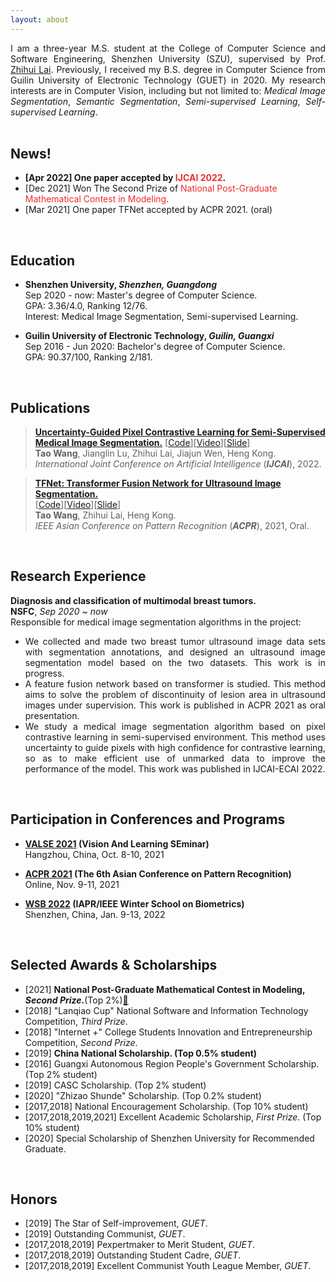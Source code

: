 ```yaml
---
layout: about
---
```


[//]: # (## About Me)

<div style="text-align:justify;text-justify:inter-ideograph">I am a three-year M.S. student at the College of Computer Science and Software Engineering, Shenzhen University (SZU), supervised by Prof. <a href="https://www.scholat.com/laizhihui" target="_blank">Zhihui Lai</a>. Previously, I received my B.S. degree in Computer Science from Guilin University of Electronic Technology (GUET) in 2020. My research interests are in Computer Vision, including but not limited to: <i>Medical Image Segmentation</i>, <i>Semantic Segmentation</i>, <i>Semi-supervised Learning</i>, <i>Self-supervised Learning</i>.</div>

<br>

## News!

- <b>[Apr 2022] One paper accepted by <font color="#EE2C2C">IJCAI 2022</font>.</b><br>
- [Dec 2021] Won The Second Prize of <font color="#EE2C2C">National Post-Graduate Mathematical Contest in Modeling</font>.
- [Mar 2021] One paper TFNet accepted by ACPR 2021. (oral)<br>

<br>

## Education

- <b>Shenzhen University, <em>Shenzhen, Guangdong</em></b><br>
  Sep 2020 - now: Master's degree of Computer Science.<br>
  GPA: 3.36/4.0, Ranking 12/76.<br>
  Interest: Medical Image Segmentation, Semi-supervised Learning.
  
- <b>Guilin University of Electronic Technology, <em>Guilin, Guangxi</em></b><br>
  Sep 2016 - Jun 2020: Bachelor's degree of Computer Science.<br>
  GPA: 90.37/100, Ranking 2/181.

<br>

## Publications

> <b><a href="https://taovv.github.io/assets/UGPCL.pdf" target="_blank">Uncertainty-Guided Pixel Contrastive Learning for Semi-Supervised Medical Image Segmentation.</a></b>
> [<a href="https://github.com/taovv/UGPCL" target="_blank">Code</a>][<a href="https://recorder-v3.slideslive.com/?share=66899&s=24d1d62b-b2fa-4ba4-b0a8-08749cf08120" target="_blank">Video</a>][<a href="https://www.aliyundrive.com/s/Xe8uB5kx2mi" target="_blank">Slide</a>]<br>
> <b>Tao Wang</b>, Jianglin Lu, Zhihui Lai, Jiajun Wen, Heng Kong.<br>
> <em>International Joint Conference on Artificial Intelligence</em> (<i><b>IJCAI</b></i>), 2022. <br>

> <b><a href="https://taovv.github.io/assets/TFNet.pdf" target="_blank">TFNet: Transformer Fusion Network for Ultrasound Image Segmentation.</a></b> <br>
> [<a href="https://github.com/taovv/TFNet" target="_blank">Code</a>][<a href="https://www.aliyundrive.com/s/oDdMwf4FrEs" target="_blank">Video</a>][<a href="https://www.aliyundrive.com/s/cc6HVyctitS" target="_blank">Slide</a>]<br>
> <b>Tao Wang</b>, Zhihui Lai, Heng Kong.<br>
> <em>IEEE Asian Conference on Pattern Recognition</em> (<i><b>ACPR</b></i>), 2021, Oral. <br>

<br>

## Research Experience

<b>Diagnosis and classification of multimodal breast tumors.</b><br>
<b>NSFC</b>, <em>Sep 2020 ~ now</em><br>
Responsible for medical image segmentation algorithms in the project:
- <div style="text-align:justify;text-justify:inter-ideograph">We collected and made two breast tumor ultrasound image data sets with segmentation annotations, and designed an ultrasound image segmentation model based on the two datasets. This work is in progress.</div>
- <div style="text-align:justify;text-justify:inter-ideograph">A feature fusion network based on transformer is studied. This method aims to solve the problem of discontinuity of lesion area in ultrasound images under supervision. This work is published in ACPR 2021 as oral presentation.</div>
- <div style="text-align:justify;text-justify:inter-ideograph">We study a medical image segmentation algorithm based on pixel contrastive learning in semi-supervised environment. This method uses uncertainty to guide pixels with high confidence for contrastive learning, so as to make efficient use of unmarked data to improve the performance of the model. This work was published in IJCAI-ECAI 2022.</div>


<br>

## Participation in Conferences and Programs

- <b><a href="http://valser.org/2021/" target="_blank">VALSE 2021</a> (Vision And Learning SEminar)</b><br>
  Hangzhou, China, Oct. 8-10, 2021
  
- <b><a href="http://brain.korea.ac.kr/acpr/" target="_blank">ACPR 2021</a> (The 6th Asian Conference on Pattern Recognition)</b><br>
  Online, Nov. 9-11, 2021
  
- <b><a href="https://www.comp.hkbu.edu.hk/wsb2022/" target="_blank">WSB 2022</a> (IAPR/IEEE Winter School on Biometrics)</b><br>
  Shenzhen, China, Jan. 9-13, 2022

<br>

## Selected Awards & Scholarships

- [2021] <b>National Post-Graduate Mathematical Contest in Modeling, _Second Prize_.</b>(Top 2%)[🔗](https://taovv.github.io/assets/math_model.pdf)
- [2018] "Lanqiao Cup" National Software and Information Technology Competition, _Third Prize_.
- [2018] "Internet +" College Students Innovation and Entrepreneurship Competition, _Second Prize_.
- [2019] <b>China National Scholarship. (Top 0.5% student)</b>
- [2016] Guangxi Autonomous Region People's Government Scholarship. (Top 2% student)
- [2019] CASC Scholarship. (Top 2% student)
- [2020] "Zhizao Shunde" Scholarship. (Top 0.2% student)
- [2017,2018] National Encouragement Scholarship. (Top 10% student)
- [2017,2018,2019,2021] Excellent Academic Scholarship, _First Prize_. (Top 10% student)
- [2020] Special Scholarship of Shenzhen University for Recommended Graduate.

<br>

## Honors

- [2019] The Star of Self-improvement, _GUET_.
- [2019] Outstanding Communist, _GUET_.
- [2017,2018,2019] Pexpertmaker to Merit Student, _GUET_.
- [2017,2018,2019] Outstanding Student Cadre, _GUET_.
- [2017,2018,2019] Excellent Communist Youth League Member, _GUET_.
